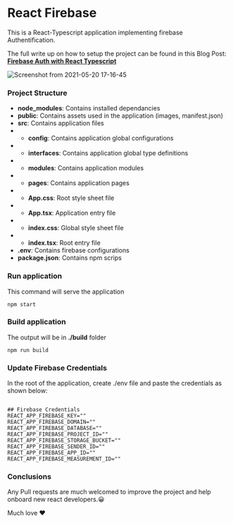 # React Firebase

This is a React-Typescript application implementing firebase Authentification. 

The full write up on how to setup the project can be found in this Blog Post:  **[Firebase Auth with React Typescript](https://javascript.plainenglish.io/firebase-auth-with-react-typescript-4b9d9605fa53)**

![Screenshot from 2021-05-20 17-16-45](https://user-images.githubusercontent.com/17265995/119225544-0a7f0e80-bb0d-11eb-8696-3b81db2e93c9.png)

### Project Structure

 - **node_modules**: Contains installed dependancies
 - **public**: Contains assets used in the application (images, manifest.json)
 - **src**: Contains application files
 -  - **config**: Contains application global configurations
 -  - **interfaces**: Contains application global type definitions
 -  - **modules**: Contains application modules
 -  - **pages**: Contains application pages
 -  - **App.css**: Root style sheet file
 -  - **App.tsx**: Application entry file
 -  - **index.css**: Global style sheet file
 -  - **index.tsx**: Root entry file
 - **.env**: Contains firebase configurations
 - **package.json**: Contains npm scrips


### Run application

This command will serve the application

``npm start``

### Build application

The output will be in **./build** folder

``npm run build``

### Update Firebase Credentials

In the root of the application, create ./env file and paste the credentials as shown below:

```

## Firebase Credentials
REACT_APP_FIREBASE_KEY=""
REACT_APP_FIREBASE_DOMAIN=""
REACT_APP_FIREBASE_DATABASE=""
REACT_APP_FIREBASE_PROJECT_ID=""
REACT_APP_FIREBASE_STORAGE_BUCKET="" 
REACT_APP_FIREBASE_SENDER_ID=""
REACT_APP_FIREBASE_APP_ID=""
REACT_APP_FIREBASE_MEASUREMENT_ID=""

```

### Conclusions

Any Pull requests are much welcomed to improve the project and help onboard new react developers.😀

Much love ❤️

